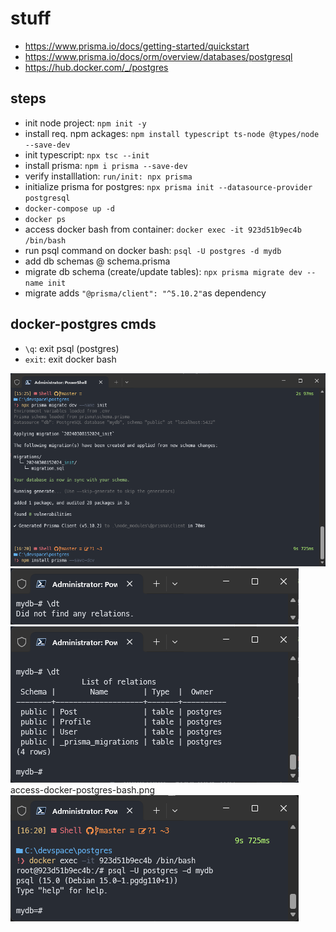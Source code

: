 # stuff
- https://www.prisma.io/docs/getting-started/quickstart
- https://www.prisma.io/docs/orm/overview/databases/postgresql
- https://hub.docker.com/_/postgres

## steps
- init node project: `npm init -y`
- install req. npm ackages: `npm install typescript ts-node @types/node --save-dev`
- init typescript: `npx tsc --init`
- install prisma: `npm i prisma --save-dev`
- verify installlation: `run/init: npx prisma`
- initialize prisma for postgres: `npx prisma init --datasource-provider postgresql`
- `docker-compose up -d`
- `docker ps`
- access docker bash from container: `docker exec -it 923d51b9ec4b /bin/bash`
- run psql command on docker bash: `psql -U postgres -d mydb`
- add db schemas @ schema.prisma
- migrate db schema (create/update tables): `npx prisma migrate dev --name init`
- migrate adds `"@prisma/client": "^5.10.2"`as dependency

## docker-postgres cmds
- `\q`: exit psql (postgres)
- `exit`: exit docker bash

![Alt text](migration.png)
![Alt text](dt-before-migrate.png)
![Alt text](dt-after-migrate.png)access-docker-postgres-bash.png
![Alt text](access-docker-postgres-bash.png)